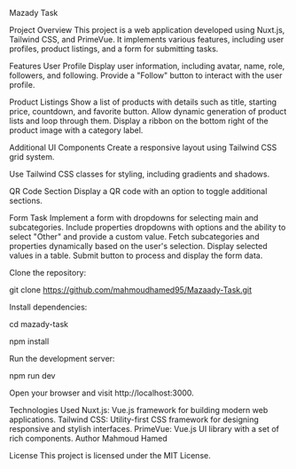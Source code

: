Mazady Task

Project Overview
This project is a web application developed using Nuxt.js, Tailwind CSS, and PrimeVue. It implements various features, including user profiles, product listings, and a form for submitting tasks.

Features
User Profile
Display user information, including avatar, name, role, followers, and following.
Provide a "Follow" button to interact with the user profile.

Product Listings
Show a list of products with details such as title, starting price, countdown, and favorite button.
Allow dynamic generation of product lists and loop through them.
Display a ribbon on the bottom right of the product image with a category label.

Additional UI Components
Create a responsive layout using Tailwind CSS grid system.

Use Tailwind CSS classes for styling, including gradients and shadows.

QR Code Section
Display a QR code with an option to toggle additional sections.



Form Task
Implement a form with dropdowns for selecting main and subcategories.
Include properties dropdowns with options and the ability to select "Other" and provide a custom value.
Fetch subcategories and properties dynamically based on the user's selection.
Display selected values in a table.
Submit button to process and display the form data.

Clone the repository:

git clone https://github.com/mahmoudhamed95/Mazaady-Task.git

Install dependencies:

cd mazady-task

npm install

Run the development server:

npm run dev

Open your browser and visit http://localhost:3000.

Technologies Used
Nuxt.js: Vue.js framework for building modern web applications.
Tailwind CSS: Utility-first CSS framework for designing responsive and stylish interfaces.
PrimeVue: Vue.js UI library with a set of rich components.
Author
Mahmoud Hamed

License
This project is licensed under the MIT License.
